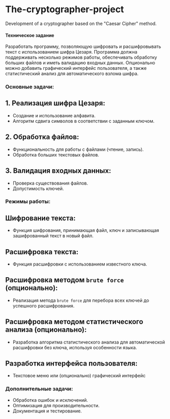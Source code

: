 # The-cryptographer-project
Development of a cryptographer based on the "Caesar Cipher" method.

#### Техническое задание
Разработать программу, позволяющую шифровать и расшифровывать текст с использованием шифра Цезаря. Программа должна поддерживать несколько режимов работы, обеспечивать обработку больших файлов и иметь валидацию входных данных. Опционально можно добавить графический интерфейс пользователя, а также статистический анализ для автоматического взлома шифра.

### Основные задачи:

## 1. Реализация шифра Цезаря:
  - Создание и использование алфавита.
  - Алгоритм сдвига символов в соответствии с заданным ключом.
## 2. Обработка файлов:
  - Функциональность для работы с файлами (чтение, запись).
  - Обработка больших текстовых файлов.
## 3. Валидация входных данных:
  - Проверка существования файлов.
  - Допустимость ключей.

### Режимы работы:

## Шифрование текста:
  - Функция шифрования, принимающая файл, ключ и записывающая зашифрованный текст в новый файл.
## Расшифровка текста:
  - Функция расшифровки с использованием известного ключа.
## Расшифровка методом `brute force` (опционально):
  - Реализация метода `brute force` для перебора всех ключей до успешного расшифрования.
## Расшифровка методом статистического анализа (опционально):
  - Разработка алгоритма статистического анализа для автоматической расшифровки без ключа, используя особенности языка.
## Разработка интерфейса пользователя:
  - Текстовое меню или (опционально) графический интерфейс

### Дополнительные задачи:
  - Обработка ошибок и исключений.
  - Оптимизация для производительности.
  - Документация и тестирование.
